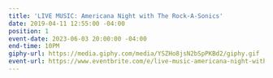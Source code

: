 ```yaml
---
title: 'LIVE MUSIC: Americana Night with The Rock-A-Sonics'
date: 2019-04-11 12:55:00 -04:00
position: 1
event-date: 2023-06-03 20:00:00 -04:00
end-time: 10PM
giphy-url: https://media.giphy.com/media/YSZHo8jsN2bSpPKBd2/giphy.gif
event-url: https://www.eventbrite.com/e/live-music-americana-night-with-the-rock-a-sonics-tickets-638359419207
---
```


